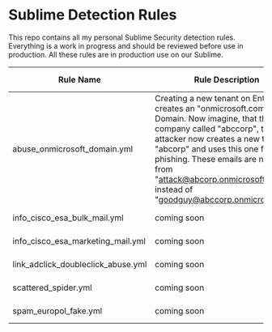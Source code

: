 # Sublime Detection Rules
This repo contains all my personal Sublime Security detection rules. Everything is a work in progress and should be reviewed before use in production. All these rules are in production use on our Sublime.

Rule Name | Rule Description | Rule Goal
-------- | -------- | --------
abuse_onmicrosoft_domain.yml   | Creating a new tenant on Entra will creates an "onmicrosoft.com" Domain. Now imagine, that there is a company called "abccorp", the attacker now creates a new tenant "abcorp" and uses this one for phishing. These emails are now come from "attack@abcorp.onmicrosoft.com instead of "goodguy@abccorp.onmicrosoft.com   | coming soon
info_cisco_esa_bulk_mail.yml  | coming soon   | coming soon
info_cisco_esa_marketing_mail.yml   | coming soon   | coming soon
link_adclick_doubleclick_abuse.yml   | coming soon   | coming soon
scattered_spider.yml   | coming soon   | coming soon
spam_europol_fake.yml   | coming soon   | coming soon
